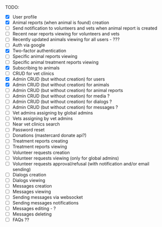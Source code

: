 TODO:
  - [x] User profile
  - [x] Animal reports (when animal is found) creation
  - [ ] Send notification to volunteers and vets when animal report is created
  - [ ] Recent near reports viewing for volunteers and vets
  - [ ] Recently updated animals viewing for all users - ???
  - [ ] Auth via google
  - [x] Two-factor authentication
  - [ ] Specific animal reports viewing
  - [ ] Specific animal treatment reports viewing
  - [x] Subscribing to animals
  - [ ] CRUD for vet clinics
  - [x] Admin CRUD (but without creation) for users
  - [x] Admin CRUD (but without creation) for animals
  - [ ] Admin CRUD (but without creation) for animal reports
  - [ ] Admin CRUD (but without creation) for media ?
  - [ ] Admin CRUD (but without creation) for dialogs ?
  - [ ] Admin CRUD (but without creation) for messages ?
  - [ ] Vet admins assigning by global admins
  - [ ] Vets assigning by vet admins
  - [ ] Near vet clinics search
  - [ ] Password reset
  - [ ] Donations (mastercard donate api?)
  - [ ] Treatment reports creating
  - [ ] Treatment reports viewing
  - [ ] Volunteer requests creation
  - [ ] Volunteer requests viewing (only for global admins)
  - [ ] Volunteer requests approval/refusal (with notification and/or email sending)
  - [ ] Dialogs creation
  - [ ] Dialogs viewing
  - [ ] Messages creation
  - [ ] Messages viewing
  - [ ] Sending messages via websocket
  - [ ] Sending messages notifications
  - [ ] Messages editing - ?
  - [ ] Messages deleting
  - [ ] FAQs ??